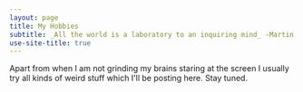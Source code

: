 ```yaml
---
layout: page
title: My Hobbies
subtitle: _All the world is a laboratory to an inquiring mind_ -Martin Fischer
use-site-title: true
---
```

Apart from when I am not grinding my brains staring at the screen I usually try all kinds of weird stuff which I'll be 
posting here. Stay tuned.
